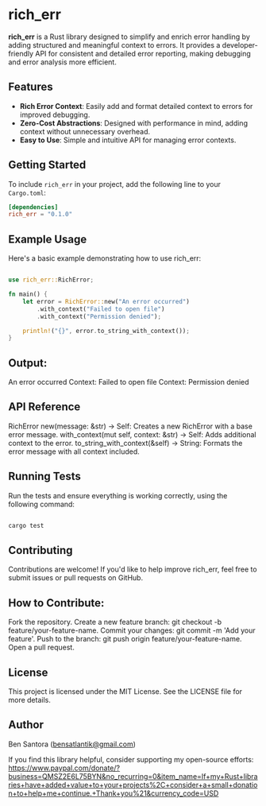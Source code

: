 # rich_err

**rich_err** is a Rust library designed to simplify and enrich error handling by adding structured and meaningful context to errors. It provides a developer-friendly API for consistent and detailed error reporting, making debugging and error analysis more efficient.

## Features
- **Rich Error Context**: Easily add and format detailed context to errors for improved debugging.
- **Zero-Cost Abstractions**: Designed with performance in mind, adding context without unnecessary overhead.
- **Easy to Use**: Simple and intuitive API for managing error contexts.

## Getting Started
To include `rich_err` in your project, add the following line to your `Cargo.toml`:

```toml
[dependencies]
rich_err = "0.1.0"
```
## Example Usage
Here's a basic example demonstrating how to use rich_err:

```rust

use rich_err::RichError;

fn main() {
    let error = RichError::new("An error occurred")
        .with_context("Failed to open file")
        .with_context("Permission denied");

    println!("{}", error.to_string_with_context());
}
```
## Output:
An error occurred Context: Failed to open file Context: Permission denied

## API Reference
RichError
new(message: &str) -> Self: Creates a new RichError with a base error message.
with_context(mut self, context: &str) -> Self: Adds additional context to the error.
to_string_with_context(&self) -> String: Formats the error message with all context included.

## Running Tests
Run the tests and ensure everything is working correctly, using the following command:

```bash

cargo test
```

## Contributing
Contributions are welcome! If you'd like to help improve rich_err, feel free to submit issues or pull requests on GitHub.

## How to Contribute:
Fork the repository.
Create a new feature branch: git checkout -b feature/your-feature-name.
Commit your changes: git commit -m 'Add your feature'.
Push to the branch: git push origin feature/your-feature-name.
Open a pull request.

## License
This project is licensed under the MIT License. See the LICENSE file for more details.

## Author
Ben Santora (<bensatlantik@gmail.com>)

If you find this library helpful, consider supporting my open-source efforts: https://www.paypal.com/donate/?business=QMSZ2E6L75BYN&no_recurring=0&item_name=If+my+Rust+libraries+have+added+value+to+your+projects%2C+consider+a+small+donation+to+help+me+continue.+Thank+you%21&currency_code=USD
